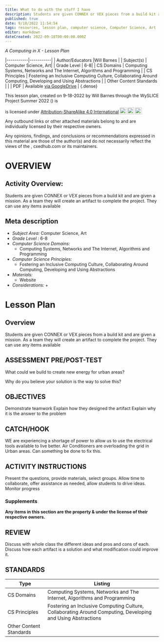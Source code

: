 ```yaml
---
title: What to do with the stuff I have
description: Students are given CONNEX or VEX pieces from a build kit and are given a mission. As a team they will create an artifact to complete the project. They can use any items available
published: true
date: 9/18/2022 11:54:54
tags: resources, lesson plan, computer science, Computer Science, Art 
editor: markdown
dateCreated: 2022-09-18T00:00:00.000Z
---
```

*A Computing in X - Lesson Plan*

|-----------|-----------|
| Author/Educators |Will Barnes |
| Subject(s) | Computer Science, Art|
| Grade Level | 6-8|
| CS Domains | Computing Systems, Networks and The Internet, Algorithms and Programming |
| CS Principles | Fostering an Inclusive Computing Culture, Collaborating Around Computing, Developing and Using Abstractions |
| Other Content Standards |  | 
| PDF | Available [via GoogleDrive]() |
{.dense}






This lesson plan, created on 9-18-2022 by Will Barnes through the  WySLICE Project Summer 2022 () is  <p xmlns:cc="http://creativecommons.org/ns#" >  is licensed under <a href="http://creativecommons.org/licenses/by-sa/4.0/?ref=chooser-v1" target="_blank" rel="license noopener noreferrer" style="display:inline-block;">Attribution-ShareAlike 4.0 International<img style="height:22px!important;margin-left:3px;vertical-align:text-bottom;" src="https://mirrors.creativecommons.org/presskit/icons/cc.svg?ref=chooser-v1"><img style="height:22px!important;margin-left:3px;vertical-align:text-bottom;" src="https://mirrors.creativecommons.org/presskit/icons/by.svg?ref=chooser-v1"><img style="height:22px!important;margin-left:3px;vertical-align:text-bottom;" src="https://mirrors.creativecommons.org/presskit/icons/sa.svg?ref=chooser-v1"></a></p>


Any outbound links or other attached materials belong to and are individually licensed by their respective owners. 


Any opinions, findings, and conclusions or recommendations expressed in this material are those of the author(s) and do not necessarily reflect the views of the , cxedhub.com or its maintainers.


# OVERVIEW
## Activity Overview:  
Students are given CONNEX or VEX pieces from a build kit and are given a mission. As a team they will create an artifact to complete the project. They can use any items available
## Meta description
+ *Subject Area:* Computer Science, Art 
+ *Grade Level :* 6-8 
+ *Computer Science Domains:*
   + Computing Systems, Networks and The Internet, Algorithms and Programming
+ *Computer Science Principles:*
   + Fostering an Inclusive Computing Culture, Collaborating Around Computing, Developing and Using Abstractions
+ *Materials:* 
   + Website
+ *Considerations:*
   + 


# Lesson Plan
## Overview
Students are given CONNEX or VEX pieces from a build kit and are given a mission. As a team they will create an artifact to complete the project. They can use any items available
## ASSESSMENT PRE/POST-TEST
What could we build to create new energy for urban areas?


Why do you believe your solution is the way to solve this?
## OBJECTIVES
Demonstrate teamwork
Explain how they designed the artifact 
Explain why it is the answer to the problem


## CATCH/HOOK
WE are experiencing a shortage of power to allow us to use the electrical tools available to live better. Air Conditioners are overloading the grid in Urban areas. Can something be done to fix this.


## ACTIVITY INSTRUCTIONS
Present the questions, provide materials, select groups.
Allow time to collaborate, offer assistance as needed, allow students to drive ideas. 
Monitor progress


### Supplements
**Any items in this section are the property & under the license of their respective owners.**






## REVIEW
Discuss with whole class the different ideas and pros and cons of each. 
Discuss how each artifact is a solution and what modification could improve it.
## STANDARDS        
| Type | Listing | 
|-----------|-----------|
| CS Domains  | Computing Systems, Networks and The Internet, Algorithms and Programming|
| CS Principles   | Fostering an Inclusive Computing Culture, Collaborating Around Computing, Developing and Using Abstractions|
| Other Content Standards |   |